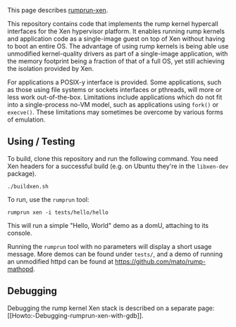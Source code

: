 This page describes [rumprun-xen](http://repo.rumpkernel.org/rumprun-xen).

This repository contains code that implements the rump kernel hypercall
interfaces for the Xen hypervisor platform.  It enables running rump
kernels and application code as a single-image guest on top of Xen
without having to boot an entire OS.  The advantage of using rump
kernels is being able use unmodified kernel-quality drivers as part of
a single-image application, with the memory footprint being a fraction
of that of a full OS, yet still achieving the isolation provided by Xen.

For applications a POSIX-y interface is provided.  Some applications,
such as those using file systems or sockets interfaces or pthreads, will more or
less work out-of-the-box.  Limitations include applications which do
not fit into a single-process no-VM model, such as applications using
`fork()` or `execve()`.  These limitations may sometimes be overcome by
various forms of emulation.


Using / Testing
---------------

To build, clone this repository and run the following command.  You
need Xen headers for a successful build (e.g. on Ubuntu they're in
the `libxen-dev` package).

	./buildxen.sh

To run, use the `rumprun` tool:

	rumprun xen -i tests/hello/hello

This will run a simple "Hello, World" demo as a domU, attaching to its console.

Running the `rumprun` tool with no parameters will display a short usage message.
More demos can be found under `tests/`, and a demo of running an unmodified httpd
can be found at https://github.com/mato/rump-mathopd.

Debugging
---------

Debugging the rump kernel Xen stack is described on a separate
page: [[Howto:-Debugging-rumprun-xen-with-gdb]].
